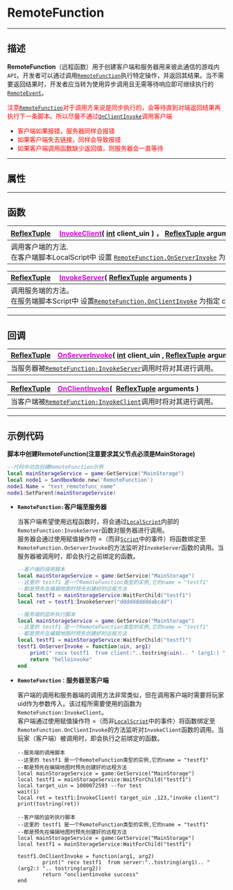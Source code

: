 # RemoteFunction
-----------------------------------------------------------------------------------------
## 描述

**RemoteFunction**（远程函数）用于创建客户端和服务器用来彼此通信的游戏内`API`。开发者可以通过调用[`RemoteFunction`](/Api/Class/Script/RemoteFunction.md)执行特定操作，并返回其结果。当不需要返回结果时，开发者应当转为使用异步调用且无需等待响应即可继续执行的[`RemoteEvent`](/Api/Class/Script/RemoteEvent.md)。<br>

<font color=red>注意[`RemoteFunction`](/Api/Class/Script/RemoteFunction.md)对于调用方来说是同步执行的，会等待直到对端返回结果再执行下一条脚本。所以尽量不通过[`OnClientInvoke`]()调用客户端</font>
* <font color=red>客户端如果报错，服务器同样会报错</font>
* <font color=red>如果客户端失去链接，同样会导致报错</font>
* <font color=red>如果客户端调用函数缺少返回值，则服务器会一直等待</font>



-----------------------------------------------------------------------------------------
## 属性


-----------------------------------------------------------------------------------------
## 函数


|<div style="width:925px">[ReflexTuple](/Api/Parameter/Tuple.md)&emsp; [<font color="dd00dd">InvokeClient</font>](/Api/Class/Script/RemoteFunction_F/InvokeClient.md)(&nbsp;[int](/Api/DataType/Int.md) client_uin ) ， [ReflexTuple](/Api/Parameter/Tuple.md) arguments )</div>|
|:---------------------------------------------------------------------------------------|
|调用客户端的方法.<br>在客户端脚本LocalScript中 设置 [`RemoteFunction.OnServerInvoke`](/Api/Class/Script/RemoteFunction_F/OnServerInvoke.md) 为绑定至 RemoteFunction 的方法。   |





|<div style="width:925px">[ReflexTuple](/Api/Parameter/Tuple.md)&emsp; [<font color="dd00dd">InvokeServer</font>](/Api/Class/Script/RemoteFunction_F/InvokeServer.md)(&nbsp;[ReflexTuple](/Api/Parameter/Tuple.md) arguments )</div>|
|:-----------------------|
|调用服务端的方法。<br>在服务端脚本Script中 设置[`RemoteFunction.OnClientInvoke`](/Api/Class/Script/RemoteFunction_F/OnClientInvoke.md) 为指定 client 调用绑定至 RemoteFunction 的方法。 |


-----------------------------------------------------------------------------------------
## 回调


|<div style="width:925px">[ReflexTuple](/Api/Parameter/Tuple.md)&emsp;[<font color="dd00dd">OnServerInvoke</font>](/Api/Class/Script/RemoteFunction_F/OnServerInvoke.md)( [int](/Api/DataType/Int.md) client_uin , [ReflexTuple](/Api/Parameter/Tuple.md) arguments )</div></div>|
|:-----------------------|
|当服务器被[`RemoteFunction:InvokeServer`](/Api/Class/Script/RemoteFunction_F/InvokeServer.md)调用时将对其进行调用。      |


|<div style="width:925px">[ReflexTuple](/Api/Parameter/Tuple.md)&emsp;[<font color="dd00dd">OnClientInvoke</font>](/Api/Class/Script/RemoteFunction_F/OnClientInvoke.md)( &nbsp;[ReflexTuple](/Api/Parameter/Tuple.md) arguments )</div></div>|
|:-----------------------|
|当客户端被[`RemoteFunction:InvokeClient`](/Api/Class/Script/RemoteFunction_F/InvokeClient.md)调用时将对其进行调用。    |



-----------------------------------------------------------------------------------------
## 示例代码

**脚本中创建RemoteFunction(注意要求其父节点必须是MainStorage)**

```lua
--代码中动态创建RemoteFunction示例 
local mainStorageService = game:GetService("MainStorage")
local node1 = SandboxNode.new('RemoteFunction')
node1.Name = "test_remotefunc_name"
node1:SetParent(mainStorageService)
```

* **`RemoteFunction:`客户端至服务器**

	当客户端希望使用远程函数时，将会通过[`LocalScript`](/Api/Class/Script/LocalScriptNode.md)内部的`RemoteFunction:InvokeServer`函数对服务器进行调用。<br>
	服务器会通过使用赋值操作符 =（而非[`Script`](/Api/Class/Script/ScriptObject.md)中的事件）将函数绑定至`RemoteFunction.OnServerInvoke`的方法监听对`InvokeServer`函数的调用。当服务器被调用时，即会执行之前绑定的函数。

	```lua
	--客户端的调用脚本
	local mainStorageService = game:GetService("MainStorage")
	--这里的 testf1 是一个RemoteFunction类型的实例,它的name = "testf1"
	--都是预先在编辑地图时预先创建好的远程方法
	local testf1 = mainStorageService:WaitForChild("testf1")
	local ret = testf1:InvokeServer("ddddddddddabcdd")
	```

	```lua
	--服务端的监听执行脚本
	local mainStorageService = game:GetService("MainStorage")
	--这里的 testf1 是一个RemoteFunction类型的实例,它的name = "testf1"
	--都是预先在编辑地图时预先创建好的远程方法
	local testf1 = mainStorageService:WaitForChild("testf1")
	testf1.OnServerInvoke = function(uin, arg1)
	    print(" recv testf1  from client:"..tostring(uin).. " (arg1:) ".. tostring(arg1))
	    return "helloinvoke"
	end
	```

* **`RemoteFunction：`服务器至客户端**

	客户端的调用和服务器端的调用方法非常类似，但在调用客户端时需要将玩家uid作为参数传入。该过程所需要使用的函数为`RemoteFunction:InvokeClient`。<br>
	客户端通过使用赋值操作符 =（而非[`LocalScript`](/Api/Class/Script/LocalScriptNode.md)中的事件）将函数绑定至 `RemoteFunction.OnClientInvoke`的方法监听对`InvokeClient`函数的调用。当玩家（客户端）被调用时，即会执行之前绑定的函数。

	```
	--服务端的调用脚本
	--这里的 testf1 是一个RemoteFunction类型的实例,它的name = "testf1"
	--都是预先在编辑地图时预先创建好的远程方法
	local mainStorageService = game:GetService("MainStorage")
	local testf1 = mainStorageService:WaitForChild("testf1")
	local target_uin = 1000072593 --for test
	wait(1)
	local ret = testf1:InvokeClient( target_uin ,123,"invoke client")
	print(tostring(ret))
	```

	```
	--客户端的监听执行脚本
	--这里的 testf1 是一个RemoteFunction类型的实例,它的name = "testf1"
	--都是预先在编辑地图时预先创建好的远程方法
	local mainStorageService = game:GetService("MainStorage")
	local testf1 = mainStorageService:WaitForChild("testf1")

	testf1.OnClientInvoke = function(arg1, arg2)
	        print(" recv testf1  from server:"..tostring(arg1).. " (arg2:) ".. tostring(arg2))
	        return "onclientinvoke success"
	end
	```